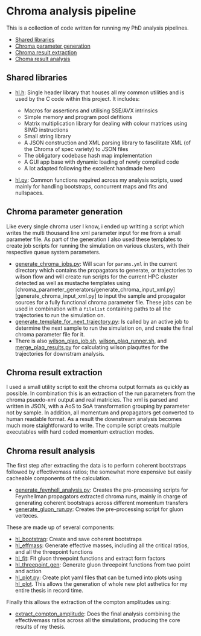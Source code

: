 # Chroma analysis pipeline

This is a collection of code written for running my PhD analysis pipelines.

* [Shared libraries](#shared-libraries)
* [Chroma parameter generation](#chroma-parameter-generation)
* [Chroma result extraction](#chroma-result-extraction)
* [Choma result analysis](#chroma-result-analysis)

## Shared libraries

- [hl.h](hl.h): Single header library that houses all my common utilities and is used by the C code within this project. It includes:
	- Macros for assertions and utilising SSE/AVX intrinsics
	- Simple memory and program pool defitions
	- Matrix multiplication library for dealing with colour matrices using SIMD instructions
	- Small string library
	- A JSON construction and XML parsing library to fascilitate XML (of the Chroma of spec variety) to JSON files
	- The obligatory codebase hash map implementation
	- A GUI app base with dynamic loading of newly compiled code
	- A lot adapted following the excellent handmade hero

- [hl.py](hl.py): Common functions required across my analysis scripts, used mainly for handling bootstraps, concurrent maps and fits and nullspaces.

## Chroma parameter generation

Like every single chroma user I know, i ended up writting a script which writes the multi thousand line xml parameter input for me from a small parameter file. As part of the generation I also used these templates to create job scripts for running the simulation on various clusters, with their respective queue system parameters.

- [generate_chroma_jobs.py](chroma_parameter_generators/generate_chroma_jobs.py): Will scan for `params.yml` in the current directory which contains the propagators to generate, or trajectories to wilson flow and will create run scripts for the current HPC cluster detected as well as mustache templates using [chroma_parameter_generators/generate_chroma_input_xml.py][generate_chroma_input_xml.py] to input the sample and propagator sources for a fully functional chroma parameter file. These jobs can be used in combination with a `filelist` containing paths to all the trajectories to run the simulation on.
- [generate_template_for_next_trajectory.py](generate_template_for_next_trajectory.py): Is called by an active job to determine the next sample to run the simulation on, and create the final chroma parameter file for it. 
- There is also [wilson_plaq_job.sh](chroma_parameter_generators/wilson_plaq_job.sh), [wilson_plaq_runner.sh](chroma_parameter_generators/wilson_plaq_runner.sh), and [merge_plaq_results.py](chroma_parameter_generators/merge_plaq_results.py) for calculating wilson plaquttes for the trajectories for downstram analysis.

## Chroma result extraction 

I used a small utility script to exit the chroma output formats as quickly as possible. In combination this is an extraction of the run parameters from the chroma psuedo-xml output and real matricies. The xml is parsed and written in JSON, with a AoS to SoA transformation grouping by parameter not by sample. In addition, all momentum and propagators get converted to human readable format. As a result the downstream analysis becomes much more staightforward to write. The compile script creats multiple executables with hard coded momentum extraction modes.

## Chroma result analysis

The first step after extracting the data is to perform coherent bootstraps followed by effectivemass ratios; the somewhat more expensive but easily cacheable components of the calculation.

- [generate_feynhell_analysis.py](chroma_result_analysis/generate_feynhell_analysis.py): Creates the pre-processing scripts for Feynhellman propagators extracted chroma runs, mainly in charge of generating coherent bootstraps across different momentum transfers
- [generate_gluon_run.py](chroma_result_analysis/generate_gluon_run.py): Creates the pre-processing script for gluon verteces.

These are made up of several components:

- [hl_bootstrap](chroma_result_analysis/hl_bootstrap): Create and save coherent bootstraps
- [hl_effmass](chroma_result_analysis/hl_effmass): Generate effective masses, including all the critical ratios, and all the threepoint functions
- [hl_fit](chroma_result_analysis): Fit gluon threepoint functions and extract form factors
- [hl_threepoint_gen](chroma_result_analysis/hl_threepoint_gen): Generate gluon threepoint functions from two point and action
- [hl_plot.py](chroma_result_analysis/hl_plot.py): Create plot yaml files that can be turned into plots using [hl_plot](chroma_result_analysis). This allows the generation of whole new plot asthetics for my entire thesis in record time.

Finally this allows the extraction of the compton amplitudes using:
- [extract_compton_amplitude](chroma_result_analysis/analysis_codes/extract_compton_amplitude): Does the final analysis combining the effectivemass ratios across all the simulations, producing the core results of my thesis.
